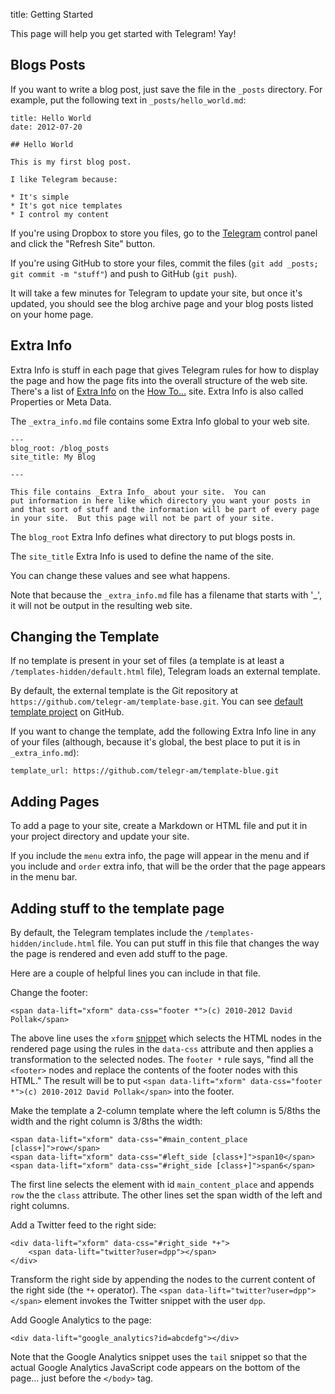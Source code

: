 title: Getting Started


This page will help you get started with Telegram!  Yay!

Blogs Posts
------------

If you want to write a blog post, just save the file in the `_posts`
directory.  For example, put the following text in `_posts/hello_world.md`:

    title: Hello World
    date: 2012-07-20
    
    ## Hello World
    
    This is my first blog post.
    
    I like Telegram because:
    
    * It's simple
    * It's got nice templates
    * I control my content
    
If you're using Dropbox to store you files, go to the [Telegram](https://telegr.am)
control panel and click the "Refresh Site" button.

If you're using GitHub to store your files, commit the files (`git add _posts; git commit -m "stuff"`)
and push to GitHub (`git push`).

It will take a few minutes for Telegram to update your site, but once it's updated,
you should see the blog archive page and your blog posts listed on your home page.

Extra Info
-----------

Extra Info is stuff in each page that gives Telegram rules for how to
display the page and how the page fits into the overall structure of the
web site.  There's a list of [Extra Info](https://howto.telegr.am/extra_info)
on the [How To…](https://howto.telegr.am/) site.  Extra Info is also called Properties or Meta Data.

The `_extra_info.md` file contains some Extra Info global to your web site.

    ---
    blog_root: /blog_posts
    site_title: My Blog
    
    ---
    
    This file contains _Extra Info_ about your site.  You can
    put information in here like which directory you want your posts in
    and that sort of stuff and the information will be part of every page
    in your site.  But this page will not be part of your site.

The `blog_root` Extra Info defines what directory to put blogs posts in.

The `site_title` Extra Info is used to define the name of the site.

You can change these values and see what happens.

Note that because the `_extra_info.md` file has a filename that starts with '_', it will not
be output in the resulting web site.

Changing the Template
---------

If no template is present in your set of files (a template is at least a
`/templates-hidden/default.html` file), Telegram loads an external template.

By default, the external template is the Git repository at `https://github.com/telegr-am/template-base.git`.
You can see [default template project](https://github.com/telegr-am/template-base) on GitHub.

If you want to change the template, add the following Extra Info line in any of your files
(although, because it's global, the best place to put it is in `_extra_info.md`):

    template_url: https://github.com/telegr-am/template-blue.git



Adding Pages
-------------

To add a page to your site, create a Markdown or HTML file and put it in your project directory
and update your site.

If you include the `menu` extra info, the page will appear in the menu and if you include
and `order` extra info, that will be the order that the page appears in the menu bar.

Adding stuff to the template page
-------------

By default, the Telegram templates include the `/templates-hidden/include.html` file.  You
can put stuff in this file that changes the way the page is rendered and even add
stuff to the page.

Here are a couple of helpful lines you can include in that file.

Change the footer:

    <span data-lift="xform" data-css="footer *">(c) 2010-2012 David Pollak</span>

The above line uses the `xform` [snippet](https://howto.telegr.am/snippets) which
selects the HTML nodes in the rendered page using the rules in the `data-css`
attribute and then applies a transformation to the selected nodes.  The `footer *`
rule says, "find all the `<footer>` nodes and replace the contents of the footer nodes
with this HTML."  The result will be to put `<span data-lift="xform" data-css="footer *">(c) 2010-2012 David Pollak</span>` into the footer.

Make the template a 2-column template where the left column is 5/8ths the width and
the right column is 3/8ths the width:   
 
    <span data-lift="xform" data-css="#main_content_place [class+]">row</span>
    <span data-lift="xform" data-css="#left_side [class+]">span10</span>
    <span data-lift="xform" data-css="#right_side [class+]">span6</span>
    
The first line selects the element with id `main_content_place` and appends `row` the the `class`
attribute.  The other lines set the span width of the left and right columns.    

Add a Twitter feed to the right side:
    
	<div data-lift="xform" data-css="#right_side *+">
		<span data-lift="twitter?user=dpp"></span>
	</div>

Transform the right side by appending the nodes to the current content of the right side (the `*+`
operator).  The `<span data-lift="twitter?user=dpp"></span>` element invokes the Twitter
snippet with the user `dpp`.

Add Google Analytics to the page:

	<div data-lift="google_analytics?id=abcdefg"></div>

Note that the Google Analytics snippet uses the `tail` snippet so that the actual Google
Analytics JavaScript code appears on the bottom of the page… just before the `</body>` tag.
